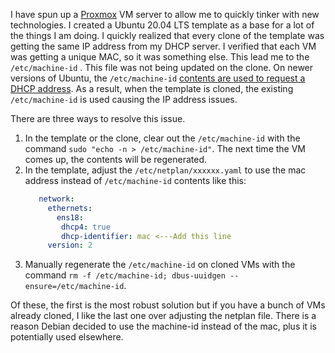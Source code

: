 I have spun up a [Proxmox](https://www.proxmox.com/en/) VM server to allow me to quickly tinker with new technologies.  I created a Ubuntu 20.04 LTS template as a base for a lot of the things I am doing.  I quickly realized that every clone of the template was getting the same IP address from my DHCP server.  I verified that each VM was getting a unique MAC, so it was something else.  This lead me to the `/etc/machine-id` .  This file was not being updated on the clone.  On newer versions of Ubuntu, the `/etc/machine-id` [contents are used to request a DHCP address](https://wiki.debian.org/MachineId).  As a result, when the template is cloned, the existing `/etc/machine-id` is used causing the IP address issues.

There are three ways to resolve this issue.

1. In the template or the clone, clear out the `/etc/machine-id` with the command `sudo "echo -n > /etc/machine-id"`.  The next time the VM comes up, the contents will be regenerated.
1. In the template, adjust the `/etc/netplan/xxxxxx.yaml` to use the mac address instead of `/etc/machine-id` contents like this:
    ```yaml
       network:
         ethernets:
           ens18:
            dhcp4: true
            dhcp-identifier: mac <---Add this line
         version: 2
    ```
1. Manually regenerate the `/etc/machine-id` on cloned VMs with the command `rm -f /etc/machine-id; dbus-uuidgen --ensure=/etc/machine-id`.

Of these, the first is the most robust solution but if you have a bunch of VMs already cloned, I like the last one over adjusting the netplan file.  There is a reason Debian decided to use the machine-id instead of the mac, plus it is potentially used elsewhere.
